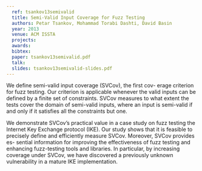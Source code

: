 ```yaml
---
  ref: tsankov13semivalid
  title: Semi-Valid Input Coverage for Fuzz Testing
  authors: Petar Tsankov, Mohammad Torabi Dashti, David Basin
  year: 2013
  venue: ACM ISSTA
  projects: 
  awards:
  bibtex:
  paper: tsankov13semivalid.pdf
  talk: 
  slides: tsankov13semivalid-slides.pdf
---
```


We define semi-valid input coverage (SVCov), the first cov- erage criterion for fuzz testing. Our criterion is applicable whenever the valid inputs can be defined by a finite set of constraints. SVCov measures to what extent the tests cover the domain of semi-valid inputs, where an input is semi-valid if and only if it satisfies all the constraints but one.

We demonstrate SVCov’s practical value in a case study on fuzz testing the Internet Key Exchange protocol (IKE). Our study shows that it is feasible to precisely define and efficiently measure SVCov. Moreover, SVCov provides es- sential information for improving the effectiveness of fuzz testing and enhancing fuzz-testing tools and libraries. In particular, by increasing coverage under SVCov, we have discovered a previously unknown vulnerability in a mature IKE implementation.